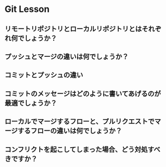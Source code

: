 # Git Lesson

## リモートリポジトリとローカルリポジトリとはそれぞれ何でしょうか？






## プッシュとマージの違いは何でしょうか？






## コミットとプッシュの違い






## コミットのメッセージはどのように書いてあげるのが最適でしょうか？




## ローカルでマージするフローと、プルリクエストでマージするフローの違いは何でしょうか？





## コンフリクトを起こしてしまった場合、どう対処すべきですか？

